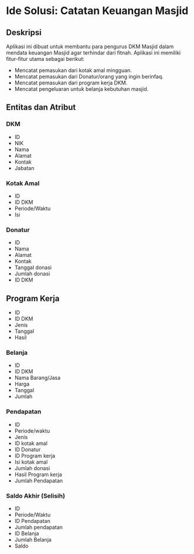 # Ide Solusi: Catatan Keuangan Masjid

## Deskripsi
Aplikasi ini dibuat untuk membantu para pengurus DKM Masjid dalam mendata keuangan Masjid agar terhindar dari fitnah.
Aplikasi ini memiliki fitur-fitur utama sebagai berikut:
- Mencatat pemasukan dari kotak amal mingguan.
- Mencatat pemasukan dari Donatur/orang yang ingin berinfaq.
- Mencatat pemasukan dari program kerja DKM.
- Mencatat pengeluaran untuk belanja kebutuhan masjid.

## Entitas dan Atribut
### DKM
- ID
- NIK
- Nama
- Alamat
- Kontak
- Jabatan

### Kotak Amal
- ID
- ID DKM
- Periode/Waktu
- Isi

### Donatur
- ID
- Nama
- Alamat
- Kontak
- Tanggal donasi
- Jumlah donasi
- ID DKM

## Program Kerja
- ID
- ID DKM
- Jenis
- Tanggal
- Hasil

### Belanja
- ID
- ID DKM
- Nama Barang/Jasa
- Harga
- Tanggal
- Jumlah

### Pendapatan
- ID
- Periode/waktu
- Jenis
- ID kotak amal
- ID Donatur
- ID Program kerja
- Isi kotak amal
- Jumlah donasi
- Hasil Program kerja
- Jumlah Pendapatan

### Saldo Akhir (Selisih)
- ID
- Periode/Waktu
- ID Pendapatan
- Jumlah pendapatan
- ID Belanja
- Jumlah Belanja
- Saldo
